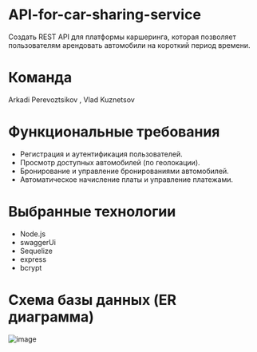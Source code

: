 # API-for-car-sharing-service
Создать REST API для платформы каршеринга, которая позволяет пользователям арендовать автомобили на короткий период времени.

# Команда 
Arkadi Perevoztsikov , Vlad Kuznetsov

# Функциональные требования
- Регистрация и аутентификация пользователей.
- Просмотр доступных автомобилей (по геолокации).
- Бронирование и управление бронированиями автомобилей.
- Автоматическое начисление платы и управление платежами.

# Выбранные технологии
- Node.js
- swaggerUi
- Sequelize
- express
- bcrypt
  
# Схема базы данных (ER диаграмма)
  ![image](https://github.com/arkadiew/API-for-car-sharing-service/assets/113170277/24b0e948-4d8b-415a-86d9-1010737fd8d0)



